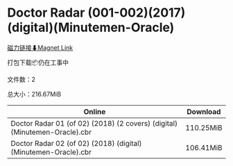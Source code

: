 # Doctor Radar (001-002)(2017)(digital)(Minutemen-Oracle)

[磁力链接⬇Magnet Link](magnet:?xt=urn:btih:4fd077d2fcade7608cf30ebeba2a734dd6d5bbc9&dn=Doctor%20Radar%20%28001-002%29%282017%29%28digital%29%28Minutemen-Oracle%29)

打包下载📦仍在工事中

文件数：2

总大小：216.67MiB

Online | Download
--- | ---
Doctor Radar 01 (of 02) (2018) (2 covers) (digital) (Minutemen-Oracle).cbr | 110.25MiB
Doctor Radar 02 (of 02) (2018) (digital) (Minutemen-Oracle).cbr | 106.41MiB